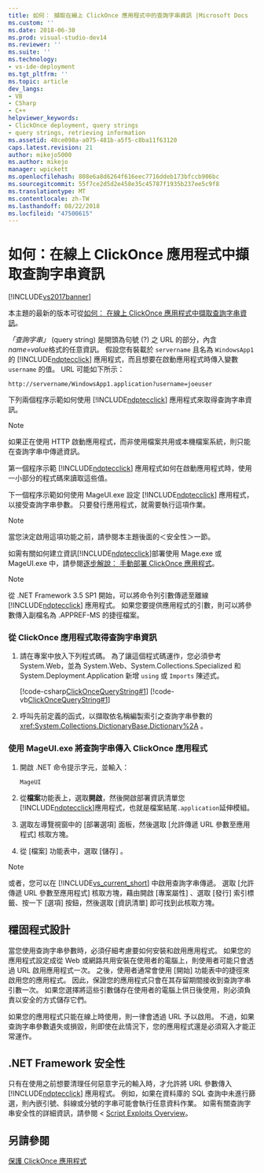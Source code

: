 ```yaml
---
title: 如何： 擷取在線上 ClickOnce 應用程式中的查詢字串資訊 |Microsoft Docs
ms.custom: ''
ms.date: 2018-06-30
ms.prod: visual-studio-dev14
ms.reviewer: ''
ms.suite: ''
ms.technology:
- vs-ide-deployment
ms.tgt_pltfrm: ''
ms.topic: article
dev_langs:
- VB
- CSharp
- C++
helpviewer_keywords:
- ClickOnce deployment, query strings
- query strings, retrieving information
ms.assetid: 48ce098a-a075-481b-a5f5-c8ba11f63120
caps.latest.revision: 21
author: mikejo5000
ms.author: mikejo
manager: wpickett
ms.openlocfilehash: 808e6a8d6264f616eec7716ddeb173bfccb906bc
ms.sourcegitcommit: 55f7ce2d5d2e458e35c45787f1935b237ee5c9f8
ms.translationtype: MT
ms.contentlocale: zh-TW
ms.lasthandoff: 08/22/2018
ms.locfileid: "47500615"
---
```

# <a name="how-to-retrieve-query-string-information-in-an-online-clickonce-application"></a>如何：在線上 ClickOnce 應用程式中擷取查詢字串資訊
[!INCLUDE[vs2017banner](../includes/vs2017banner.md)]

本主題的最新的版本可從[如何： 在線上 ClickOnce 應用程式中擷取查詢字串資訊](https://docs.microsoft.com/visualstudio/deployment/how-to-retrieve-query-string-information-in-an-online-clickonce-application)。  
  
*「查詢字串」* (query string) 是開頭為句號 (?) 之 URL 的部分，內含 *name=value*格式的任意資訊。 假設您有裝載於 `servername` 且名為 `WindowsApp1` 的 [!INCLUDE[ndptecclick](../includes/ndptecclick-md.md)] 應用程式，而且想要在啟動應用程式時傳入變數 `username` 的值。 URL 可能如下所示：  
  
 `http://servername/WindowsApp1.application?username=joeuser`  
  
 下列兩個程序示範如何使用 [!INCLUDE[ndptecclick](../includes/ndptecclick-md.md)] 應用程式來取得查詢字串資訊。  
  
> [!NOTE]
>  如果正在使用 HTTP 啟動應用程式，而非使用檔案共用或本機檔案系統，則只能在查詢字串中傳遞資訊。  
  
 第一個程序示範 [!INCLUDE[ndptecclick](../includes/ndptecclick-md.md)] 應用程式如何在啟動應用程式時，使用一小部分的程式碼來讀取這些值。  
  
 下一個程序示範如何使用 MageUI.exe 設定 [!INCLUDE[ndptecclick](../includes/ndptecclick-md.md)] 應用程式，以接受查詢字串參數。 只要發行應用程式，就需要執行這項作業。  
  
> [!NOTE]
>  當您決定啟用這項功能之前，請參閱本主題後面的＜安全性＞一節。  
  
 如需有關如何建立資訊[!INCLUDE[ndptecclick](../includes/ndptecclick-md.md)]部署使用 Mage.exe 或 MageUI.exe 中，請參閱[逐步解說： 手動部署 ClickOnce 應用程式](../deployment/walkthrough-manually-deploying-a-clickonce-application.md)。  
  
> [!NOTE]
>  從 .NET Framework 3.5 SP1 開始，可以將命令列引數傳遞至離線 [!INCLUDE[ndptecclick](../includes/ndptecclick-md.md)] 應用程式。 如果您要提供應用程式的引數，則可以將參數傳入副檔名為 .APPREF-MS 的捷徑檔案。  
  
### <a name="to-obtain-query-string-information-from-a-clickonce-application"></a>從 ClickOnce 應用程式取得查詢字串資訊  
  
1.  請在專案中放入下列程式碼。 為了讓這個程式碼運作，您必須參考 System.Web，並為 System.Web、System.Collections.Specialized 和 System.Deployment.Application 新增 `using` 或 `Imports` 陳述式。  
  
     [!code-csharp[ClickOnceQueryString#1](../snippets/csharp/VS_Snippets_Winforms/ClickOnceQueryString/CS/Form1.cs#1)]
     [!code-vb[ClickOnceQueryString#1](../snippets/visualbasic/VS_Snippets_Winforms/ClickOnceQueryString/VB/Form1.vb#1)]  
  
2.  呼叫先前定義的函式，以擷取依名稱編製索引之查詢字串參數的 <xref:System.Collections.DictionaryBase.Dictionary%2A> 。  
  
### <a name="to-enable-query-string-passing-in-a-clickonce-application-with-mageuiexe"></a>使用 MageUI.exe 將查詢字串傳入 ClickOnce 應用程式  
  
1.  開啟 .NET 命令提示字元，並輸入：  
  
    ```  
    MageUI  
    ```  
  
2.  從**檔案**功能表上，選取**開啟**，然後開啟部署資訊清單您[!INCLUDE[ndptecclick](../includes/ndptecclick-md.md)]應用程式，也就是檔案結尾`.application`延伸模組。  
  
3.  選取左導覽視窗中的 [部署選項]  面板，然後選取 [允許傳遞 URL 參數至應用程式]  核取方塊。  
  
4.  從 [檔案]  功能表中，選取 [儲存] 。  
  
> [!NOTE]
>  或者，您可以在 [!INCLUDE[vs_current_short](../includes/vs-current-short-md.md)] 中啟用查詢字串傳遞。 選取 [允許傳遞 URL 參數至應用程式]  核取方塊，藉由開啟 [專案屬性] 、選取 [發行]  索引標籤、按一下 [選項]  按鈕，然後選取 [資訊清單] 即可找到此核取方塊。  
  
## <a name="robust-programming"></a>穩固程式設計  
 當您使用查詢字串參數時，必須仔細考慮要如何安裝和啟用應用程式。 如果您的應用程式設定成從 Web 或網路共用安裝在使用者的電腦上，則使用者可能只會透過 URL 啟用應用程式一次。 之後，使用者通常會使用 [開始]  功能表中的捷徑來啟用您的應用程式。 因此，保證您的應用程式只會在其存留期間接收到查詢字串引數一次。 如果您選擇將這些引數儲存在使用者的電腦上供日後使用，則必須負責以安全的方式儲存它們。  
  
 如果您的應用程式只能在線上時使用，則一律會透過 URL 予以啟用。 不過，如果查詢字串參數遺失或損毀，則即使在此情況下，您的應用程式還是必須寫入才能正常運作。  
  
## <a name="net-framework-security"></a>.NET Framework 安全性  
 只有在使用之前想要清理任何惡意字元的輸入時，才允許將 URL 參數傳入 [!INCLUDE[ndptecclick](../includes/ndptecclick-md.md)] 應用程式。 例如，如果在資料庫的 SQL 查詢中未進行篩選，則內嵌引號、斜線或分號的字串可能會執行任意資料作業。 如需有關查詢字串安全性的詳細資訊，請參閱 < [Script Exploits Overview](http://msdn.microsoft.com/library/772c7312-211a-4eb3-8d6e-eec0aa1dcc07)。  
  
## <a name="see-also"></a>另請參閱  
 [保護 ClickOnce 應用程式](../deployment/securing-clickonce-applications.md)



